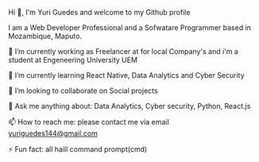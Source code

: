 Hi 👋, I'm Yuri Guedes and welcome to my Github profile

I am a Web Developer Professional and a Sofwatare Programmer based in Mozambique, Maputo. 

🔭 I’m currently working as Freelancer at for local Company's and i'm a student at Engeneering University UEM

🌱 I’m currently learning React Native, Data Analytics and Cyber Security

👯 I’m looking to collaborate on Social projects

💬 Ask me anything about: Data Analytics, Cyber security, Python, React.js

📫 How to reach me: please contact me via email yuriguedes144@gmail.com

⚡ Fun fact: all haill command prompt(cmd)





<!---
YuriGuedes-3rd/YuriGuedes-3rd is a ✨ special ✨ repository because its `README.md` (this file) appears on your GitHub profile.
You can click the Preview link to take a look at your changes.
--->

